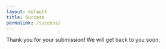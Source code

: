 ```yaml
---
layout: default
title: Success
permalink: /success/
---
```


Thank you for your submission! We will get back to you soon.